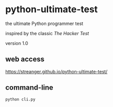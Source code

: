 # python-ultimate-test

the ultimate Python programmer test

inspired by the classic *The Hacker Test*

version 1.0

## web access

https://streanger.github.io/python-ultimate-test/

## command-line

```bash
python cli.py
```
